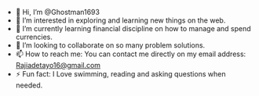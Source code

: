 - 👋 Hi, I’m @Ghostman1693
- 👀 I’m interested in exploring and learning new things on the web.
- 🌱 I’m currently learning financial discipline on how to manage and spend currencies.
- 💞️ I’m looking to collaborate on so many problem solutions.
- 📫 How to reach me: You can contact me directly on my email address: Rajiadetayo16@gmail.com
- ⚡ Fun fact: I Love swimming, reading and asking questions when needed.

<!---
Ghostman1693/Ghostman1693 is a ✨ special ✨ repository because its `README.md` (this file) appears on your GitHub profile.
You can click the Preview link to take a look at your changes.
--->
